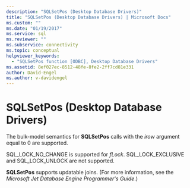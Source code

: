 ```yaml
---
description: "SQLSetPos (Desktop Database Drivers)"
title: "SQLSetPos (Desktop Database Drivers) | Microsoft Docs"
ms.custom: ""
ms.date: "01/19/2017"
ms.service: sql
ms.reviewer: ""
ms.subservice: connectivity
ms.topic: conceptual
helpviewer_keywords: 
  - "SQLSetPos function [ODBC], Desktop Database Drivers"
ms.assetid: 8ef027ec-8512-48fe-8fe2-2ff7cd81e331
author: David-Engel
ms.author: v-davidengel
---
```

# SQLSetPos (Desktop Database Drivers)
The bulk-model semantics for **SQLSetPos** calls with the *irow* argument equal to 0 are supported.  
  
 SQL_LOCK_NO_CHANGE is supported for *fLock*. SQL_LOCK_EXCLUSIVE and SQL_LOCK_UNLOCK are not supported.  
  
 **SQLSetPos** supports updatable joins. (For more information, see the *Microsoft Jet Database Engine Programmer's Guide*.)
